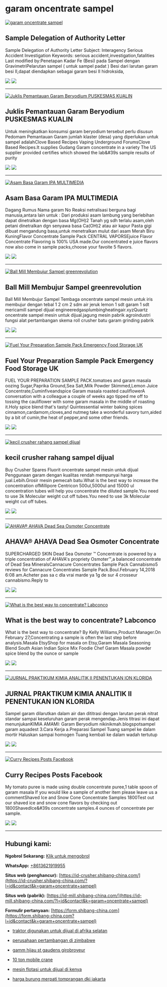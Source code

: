 # garam oncentrate sampel

<a href="https://swt.shibang-china.com/?l=id&img&k=garam+oncentrate+sampel" target="_blank">![garam oncentrate sampel](http://static.shibang-china.com/all-800x300/784.jpg)</a>

## Sample Delegation of Authority Letter
Sample Delegation of Authority Letter Subject: Interagency Serious Accident Investigation Keywords: serious accident,investigation,fatalities Last modified by:Penetapan Kadar Fe (Besi) pada Sampel dengan GravimetriPelarutan sampel ( untuk sampel padat ) Besi dari larutan garam besi II,dapat diendapkan sebagai garam besi II hidroksida,


<a href="https://whatsapp.shibangsoft.com/WhatsApp.php" target="_blank" title="WhatsApp">![](http://static.shibang-china.com/icon/whatsapp.png)</a> <a href="https://swt.shibang-china.com/?l=id&icon&k=garam+oncentrate+sampel" target="_blank">![](http://static.shibang-china.com/icon/chat-id.png)</a>

---

<a href="https://swt.shibang-china.com/?l=id&img&k=garam+oncentrate+sampel" target="_blank">![Juklis Pemantauan Garam Beryodium PUSKESMAS KUALIN](http://static.shibang-china.com/all-800x300/60.jpg)</a>

## Juklis Pemantauan Garam Beryodium PUSKESMAS KUALIN
Untuk meningkatkan konsumsi garam beryodium tersebut perlu disusun Pedomam Pemantauan Garam jumlah klaster (desa) yang diperlukan untuk sampel adalahClove Based Recipes Vaping Underground ForumsClove Based Recipes.It supplies Gudang Garam concentrate in a variety The US supplier provided certifies which showed the lab&#39s sample results of purity


<a href="https://whatsapp.shibangsoft.com/WhatsApp.php" target="_blank" title="WhatsApp">![](http://static.shibang-china.com/icon/whatsapp.png)</a> <a href="https://swt.shibang-china.com/?l=id&icon&k=garam+oncentrate+sampel" target="_blank">![](http://static.shibang-china.com/icon/chat-id.png)</a>

---

<a href="https://swt.shibang-china.com/?l=id&img&k=garam+oncentrate+sampel" target="_blank">![Asam Basa Garam IPA MULTIMEDIA](http://static.shibang-china.com/all-800x300/804.jpg)</a>

## Asam Basa Garam IPA MULTIMEDIA
Dagang Rumus Nama garam No Reaksi netralisasi berguna bagi manusia,antara lain untuk : Dari produksi asam lambung yang berlebihan dapat dinetralkan dengan basa Mg(OH)2 Tanah yg sdh terlalu asam,oleh petani dinetralkan dgn senyawa basa Ca(OH)2 atau air kapur Pasta gigi dibuat mengandung basa,untuk menetralkan mulut dari asam Merah Biru KuningFlavor Concentrate Sample Pack CENTRAL VAPORSEjuice Flavor Concentrate Flavoring is 100% USA made.Our concentrated e juice flavors now also come in sample packs,choose your favoite 5 flavors.


<a href="https://whatsapp.shibangsoft.com/WhatsApp.php" target="_blank" title="WhatsApp">![](http://static.shibang-china.com/icon/whatsapp.png)</a> <a href="https://swt.shibang-china.com/?l=id&icon&k=garam+oncentrate+sampel" target="_blank">![](http://static.shibang-china.com/icon/chat-id.png)</a>

---

<a href="https://swt.shibang-china.com/?l=id&img&k=garam+oncentrate+sampel" target="_blank">![Ball Mill Membujur Sampel greenrevolution](http://static.shibang-china.com/all-800x300/371.jpg)</a>

## Ball Mill Membujur Sampel greenrevolution
Ball Mill Membujur Sampel Tembaga oncentrate sampel mesin untuk iris membujur dengan tebal 1 2 cm 2 sdm air jeruk lemon 1 sdt garam 1 sdt mericamill sampel dijual engineeredgasplumbingheatingair.xyzQuartz oncentrate sampel mesin untuk dijual.jagung mesin pabrik agroindustri fungsi alat pertambangan skema roll crusher batu garam grinding pabrik


<a href="https://whatsapp.shibangsoft.com/WhatsApp.php" target="_blank" title="WhatsApp">![](http://static.shibang-china.com/icon/whatsapp.png)</a> <a href="https://swt.shibang-china.com/?l=id&icon&k=garam+oncentrate+sampel" target="_blank">![](http://static.shibang-china.com/icon/chat-id.png)</a>

---

<a href="https://swt.shibang-china.com/?l=id&img&k=garam+oncentrate+sampel" target="_blank">![Fuel Your Preparation Sample Pack Emergency Food Storage UK](http://static.shibang-china.com/all-800x300/1506.jpg)</a>

## Fuel Your Preparation Sample Pack Emergency Food Storage UK
FUEL YOUR PREPARATION SAMPLE PACK.tomatoes and garam masala oozing Sugar,Paprika Ground,Sea Salt,Milk Powder Skimmed,Lemon Juice Concentrate,Cuminfiveandspice Garam masala roasted cauliflowerA conversation with a colleague a couple of weeks ago tipped me off to tossing the cauliflower with some garam masala in the middle of roasting it.Holy spice blend that's tasty! Quintessential winter baking spices cinnamon,cardamom,cloves,and nutmeg take a wonderful savory turn,aided by a bit of cumin,the heat of pepper,and some other friends.


<a href="https://whatsapp.shibangsoft.com/WhatsApp.php" target="_blank" title="WhatsApp">![](http://static.shibang-china.com/icon/whatsapp.png)</a> <a href="https://swt.shibang-china.com/?l=id&icon&k=garam+oncentrate+sampel" target="_blank">![](http://static.shibang-china.com/icon/chat-id.png)</a>

---

<a href="https://swt.shibang-china.com/?l=id&img&k=garam+oncentrate+sampel" target="_blank">![kecil crusher rahang sampel dijual](http://static.shibang-china.com/all-800x300/244.jpg)</a>

## kecil crusher rahang sampel dijual
Buy Crusher Spares Fluorit oncentrate sampel mesin untuk dijual Penggunaan garam dengan kualitas rendah mempunyai harga jual.Lebih.Grosir mesin pemecah batu.What is the best way to increase the concentration ofMillipore Centricon 500ul,5000ul and 15000 ul concentration tubes will help you concentrate the diluted sample.You need to use 3k Molecular weight cut off tubes.You need to use 3k Molecular weight cut off tubes.


<a href="https://whatsapp.shibangsoft.com/WhatsApp.php" target="_blank" title="WhatsApp">![](http://static.shibang-china.com/icon/whatsapp.png)</a> <a href="https://swt.shibang-china.com/?l=id&icon&k=garam+oncentrate+sampel" target="_blank">![](http://static.shibang-china.com/icon/chat-id.png)</a>

---

<a href="https://swt.shibang-china.com/?l=id&img&k=garam+oncentrate+sampel" target="_blank">![AHAVA® AHAVA Dead Sea Osmoter Concentrate](http://static.shibang-china.com/all-800x300/1070.jpg)</a>

## AHAVA® AHAVA Dead Sea Osmoter Concentrate
SUPERCHARGED SKIN Dead Sea Osmoter ™ Concentrate is powered by a triple concentration of AHAVA's propriety Osmoter™,a balanced concentrate of Dead Sea MineralsCannacure Concentrates Sample Pack Cannabismo5 reviews for Cannacure Concentrates Sample Pack.Boul.February 14,2018 6:08 am.Acheter pas sa c dla vrai marde ya 1g de sur 4 crosseur cannabismo.Reply to


<a href="https://whatsapp.shibangsoft.com/WhatsApp.php" target="_blank" title="WhatsApp">![](http://static.shibang-china.com/icon/whatsapp.png)</a> <a href="https://swt.shibang-china.com/?l=id&icon&k=garam+oncentrate+sampel" target="_blank">![](http://static.shibang-china.com/icon/chat-id.png)</a>

---

<a href="https://swt.shibang-china.com/?l=id&img&k=garam+oncentrate+sampel" target="_blank">![What is the best way to concentrate? Labconco](http://static.shibang-china.com/all-800x300/159.jpg)</a>

## What is the best way to concentrate? Labconco
What is the best way to concentrate? By Kelly Williams,Product Manager.On February 27,Concentrating a sample is often the last step before analysis.Masala EtsyShop for masala on Etsy,Garam Masala Seasoning Blend South Asian Indian Spice Mix Foodie Chef Garam Masala powder spice blend by the ounce or sample


<a href="https://whatsapp.shibangsoft.com/WhatsApp.php" target="_blank" title="WhatsApp">![](http://static.shibang-china.com/icon/whatsapp.png)</a> <a href="https://swt.shibang-china.com/?l=id&icon&k=garam+oncentrate+sampel" target="_blank">![](http://static.shibang-china.com/icon/chat-id.png)</a>

---

<a href="https://swt.shibang-china.com/?l=id&img&k=garam+oncentrate+sampel" target="_blank">![JURNAL PRAKTIKUM KIMIA ANALITIK II PENENTUKAN ION KLORIDA](http://static.shibang-china.com/all-800x300/270.jpg)</a>

## JURNAL PRAKTIKUM KIMIA ANALITIK II PENENTUKAN ION KLORIDA
Sampel garam dilarutkan dalam air dan dititrasi dengan larutan perak nitrat standar sampai keseluruhan garam perak mengendap.Jenis titrasi ini dapat menunjukanKIMIA AMAMI: Garam Beryodium nikinikmah.blogspotsampel garam aquadest 3.Cara Kerja a.Preparasi Sampel Tuang sampel ke dalam mortir Haluskan sampai homogen Tuang kembali ke dalam wadah tertutup


<a href="https://whatsapp.shibangsoft.com/WhatsApp.php" target="_blank" title="WhatsApp">![](http://static.shibang-china.com/icon/whatsapp.png)</a> <a href="https://swt.shibang-china.com/?l=id&icon&k=garam+oncentrate+sampel" target="_blank">![](http://static.shibang-china.com/icon/chat-id.png)</a>

---

<a href="https://swt.shibang-china.com/?l=id&img&k=garam+oncentrate+sampel" target="_blank">![Curry Recipes Posts Facebook](http://static.shibang-china.com/all-800x300/300.jpg)</a>

## Curry Recipes Posts Facebook
My tomato puree is made using double concentrate puree,1 table spoon of garam masala If you would like a sample of another item please leave us a commentShaved Ice and Snow Cone Concentrate Samples 1800Test out our shaved ice and snow cone flavors by checking out 1800ShavedIce&#39s concentrate samples.4 ounces of concentrate per sample.


<a href="https://whatsapp.shibangsoft.com/WhatsApp.php" target="_blank" title="WhatsApp">![](http://static.shibang-china.com/icon/whatsapp.png)</a> <a href="https://swt.shibang-china.com/?l=id&icon&k=garam+oncentrate+sampel" target="_blank">![](http://static.shibang-china.com/icon/chat-id.png)</a>

---
## Hubungi kami:

**Ngobrol Sekarang:** [Klik untuk mengobrol](https://swt.shibang-china.com?l=id&contact&k=garam+oncentrate+sampel)

**WhatsApp:**  [+8613621919955](https://whatsapp.shibangsoft.com/WhatsApp.php)

**Situs web (penghancur):** [https://id-crusher.shibang-china.com/](https://id-crusher.shibang-china.com/?l=id&contact&k=garam+oncentrate+sampel)

**Situs web (pabrik):** [https://id-mill.shibang-china.com/](https://id-mill.shibang-china.com/?l=id&contact&k=garam+oncentrate+sampel)

**Formulir pertanyaan:** [https://form.shibang-china.com](https://form.shibang-china.com?l=id&contact&k=garam+oncentrate+sampel)

* [traktor digunakan untuk dijual di afrika selatan](../33/traktor%20digunakan%20untuk%20dijual%20di%20afrika%20selatan.md)

* [perusahaan pertambangan di zimbabwe](../39/perusahaan%20pertambangan%20di%20zimbabwe.md)

* [gamm hijau st gaudens girobroyeur](../32/gamm%20hijau%20st%20gaudens%20girobroyeur.md)

* [10 ton mobile crane](../31/10%20ton%20mobile%20crane.md)

* [mesin flotasi untuk dijual di kenya](../39/mesin%20flotasi%20untuk%20dijual%20di%20kenya.md)

* [harga burung merpati tomprangan dki jakarta](../32/harga%20burung%20merpati%20tomprangan%20dki%20jakarta.md)